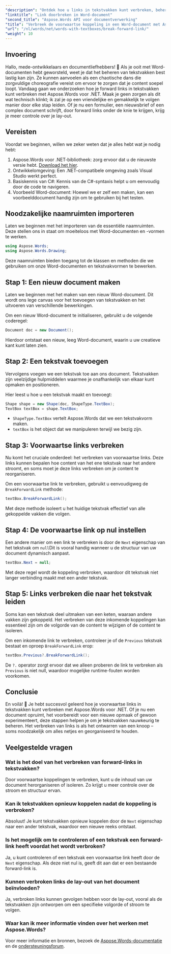 ```yaml
---
"description": "Ontdek hoe u links in tekstvakken kunt verbreken, beheren en aanpassen met Aspose.Words voor .NET. Deze stapsgewijze handleiding behandelt alles wat u nodig hebt om de lay-out van uw documenten te stroomlijnen en uw Word-bestandsbeheer te verbeteren."
"linktitle": "Link doorbreken in Word-document"
"second_title": "Aspose.Words API voor documentverwerking"
"title": "Verbreek de voorwaartse koppeling in een Word-document met Aspose.Words voor .NET"
"url": "/nl/words/net/words-with-textboxes/break-forward-link/"
"weight": 10
---
```


## Invoering

Hallo, mede-ontwikkelaars en documentliefhebbers! 🌟 Als je ooit met Word-documenten hebt geworsteld, weet je dat het beheren van tekstvakken best lastig kan zijn. Ze kunnen aanvoelen als een chaotische dans die zorgvuldige choreografie vereist om ervoor te zorgen dat je content soepel loopt. Vandaag gaan we onderzoeken hoe je forward links in tekstvakken kunt verbreken met Aspose.Words voor .NET. Maak je geen zorgen als dit wat technisch klinkt; ik zal je op een vriendelijke en gemakkelijk te volgen manier door elke stap leiden. Of je nu een formulier, een nieuwsbrief of een complex document schrijft, door forward links onder de knie te krijgen, krijg je meer controle over je lay-out.

## Vereisten

Voordat we beginnen, willen we zeker weten dat je alles hebt wat je nodig hebt:

1. Aspose.Words voor .NET-bibliotheek: zorg ervoor dat u de nieuwste versie hebt. [Download het hier](https://releases.aspose.com/words/net/).
2. Ontwikkelomgeving: Een .NET-compatibele omgeving zoals Visual Studio werkt perfect.
3. Basiskennis van C#: Kennis van de C#-syntaxis helpt u om eenvoudig door de code te navigeren.
4. Voorbeeld Word-document: Hoewel we er zelf een maken, kan een voorbeelddocument handig zijn om te gebruiken bij het testen.

## Noodzakelijke naamruimten importeren

Laten we beginnen met het importeren van de essentiële naamruimten. Deze stellen ons in staat om moeiteloos met Word-documenten en -vormen te werken.

```csharp
using Aspose.Words;
using Aspose.Words.Drawing;
```

Deze naamruimten bieden toegang tot de klassen en methoden die we gebruiken om onze Word-documenten en tekstvakvormen te bewerken.

## Stap 1: Een nieuw document maken

Laten we beginnen met het maken van een nieuw Word-document. Dit wordt ons lege canvas voor het toevoegen van tekstvakken en het uitvoeren van verschillende bewerkingen.

Om een nieuw Word-document te initialiseren, gebruikt u de volgende coderegel:

```csharp
Document doc = new Document();
```

Hierdoor ontstaat een nieuw, leeg Word-document, waarin u uw creatieve kant kunt laten zien.

## Stap 2: Een tekstvak toevoegen

Vervolgens voegen we een tekstvak toe aan ons document. Tekstvakken zijn veelzijdige hulpmiddelen waarmee je onafhankelijk van elkaar kunt opmaken en positioneren.

Hier leest u hoe u een tekstvak maakt en toevoegt:

```csharp
Shape shape = new Shape(doc, ShapeType.TextBox);
TextBox textBox = shape.TextBox;
```

- `ShapeType.TextBox` vertelt Aspose.Words dat we een tekstvakvorm maken.
- `textBox` is het object dat we manipuleren terwijl we bezig zijn.

## Stap 3: Voorwaartse links verbreken

Nu komt het cruciale onderdeel: het verbreken van voorwaartse links. Deze links kunnen bepalen hoe content van het ene tekstvak naar het andere stroomt, en soms moet je deze links verbreken om je content te reorganiseren.

Om een voorwaartse link te verbreken, gebruikt u eenvoudigweg de `BreakForwardLink` methode:

```csharp
textBox.BreakForwardLink();
```

Met deze methode isoleert u het huidige tekstvak effectief van alle gekoppelde vakken die volgen.

## Stap 4: De voorwaartse link op nul instellen

Een andere manier om een link te verbreken is door de `Next` eigenschap van het tekstvak om `null`Dit is vooral handig wanneer u de structuur van uw document dynamisch aanpast.

```csharp
textBox.Next = null;
```

Met deze regel wordt de koppeling verbroken, waardoor dit tekstvak niet langer verbinding maakt met een ander tekstvak.

## Stap 5: Links verbreken die naar het tekstvak leiden

Soms kan een tekstvak deel uitmaken van een keten, waaraan andere vakken zijn gekoppeld. Het verbreken van deze inkomende koppelingen kan essentieel zijn om de volgorde van de content te wijzigen of de content te isoleren.

Om een inkomende link te verbreken, controleer je of de `Previous` tekstvak bestaat en oproep `BreakForwardLink` erop:

```csharp
textBox.Previous?.BreakForwardLink();
```

De `?.` operator zorgt ervoor dat we alleen proberen de link te verbreken als `Previous` is niet null, waardoor mogelijke runtime-fouten worden voorkomen.

## Conclusie

En voilà! 🎉 Je hebt succesvol geleerd hoe je voorwaartse links in tekstvakken kunt verbreken met Aspose.Words voor .NET. Of je nu een document opruimt, het voorbereidt voor een nieuwe opmaak of gewoon experimenteert, deze stappen helpen je om je tekstvakken nauwkeurig te beheren. Het verbreken van links is als het ontwarren van een knoop – soms noodzakelijk om alles netjes en georganiseerd te houden.

## Veelgestelde vragen

### Wat is het doel van het verbreken van forward-links in tekstvakken?

Door voorwaartse koppelingen te verbreken, kunt u de inhoud van uw document herorganiseren of isoleren. Zo krijgt u meer controle over de stroom en structuur ervan.

### Kan ik tekstvakken opnieuw koppelen nadat de koppeling is verbroken?

Absoluut! Je kunt tekstvakken opnieuw koppelen door de `Next` eigenschap naar een ander tekstvak, waardoor een nieuwe reeks ontstaat.

### Is het mogelijk om te controleren of een tekstvak een forward-link heeft voordat het wordt verbroken?

Ja, u kunt controleren of een tekstvak een voorwaartse link heeft door de `Next` eigenschap. Als deze niet nul is, geeft dit aan dat er een bestaande forward-link is.

### Kunnen verbroken links de lay-out van het document beïnvloeden?

Ja, verbroken links kunnen gevolgen hebben voor de lay-out, vooral als de tekstvakken zijn ontworpen om een specifieke volgorde of stroom te volgen.

### Waar kan ik meer informatie vinden over het werken met Aspose.Words?

Voor meer informatie en bronnen, bezoek de [Aspose.Words-documentatie](https://reference.aspose.com/words/net/) en de [ondersteuningsforum](https://forum.aspose.com/c/words/8).
